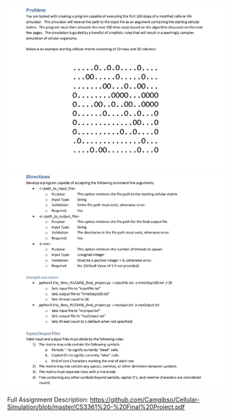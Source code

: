 ![final1.png)](final1.png)
![final2.png)](final2.png)

Full Assignment Description: https://github.com/Camgibso/Cellular-Simulation/blob/master/CS3361%20-%20Final%20Project.pdf
